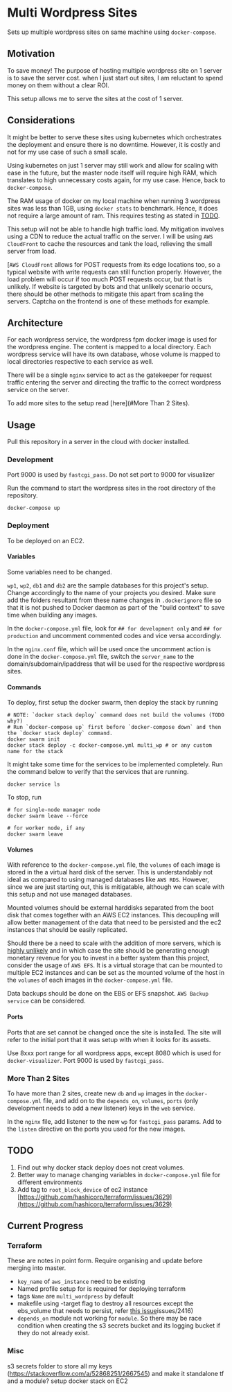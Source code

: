 # Multi Wordpress Sites

Sets up multiple wordpress sites on same machine using `docker-compose`.

## Motivation

To save money! The purpose of hosting multiple wordpress site on 1 server is to save the server cost. when I just start out sites, I am reluctant to spend money on them without a clear ROI.

This setup allows me to serve the sites at the cost of 1 server.

## Considerations

It might be better to serve these sites using kubernetes which orchestrates the deployment and ensure there is no downtime. However, it is costly and not for my use case of such a small scale.

Using kubernetes on just 1 server may still work and allow for scaling with ease in the future, but the master node itself will require high RAM, which translates to high unnecessary costs again, for my use case. Hence, back to `docker-compose`.

The RAM usage of docker on my local machine when running 3 wordpress sites was less than 1GB, using `docker stats` to benchmark. Hence, it does not require a large amount of ram. This requires testing as stated in [TODO](#TODO).

This setup will not be able to handle high traffic load. My mitigation involves using a CDN to reduce the actual traffic on the server. I will be using `AWS CloudFront` to cache the resources and tank the load, relieving the small server from load.

[`AWS CloudFront` allows for POST requests from its edge locations too, so a typical website with write requests can still function properly. However, the load problem will occur if too much POST requests occur, but that is unlikely. If website is targeted by bots and that unlikely scenario occurs, there should be other methods to mitigate this apart from scaling the servers. Captcha on the frontend is one of these methods for example.

## Architecture

For each wordpress service, the wordpress fpm docker image is used for the wordpress engine. The content is mapped to a local directory. Each wordpress service will have its own database, whose volume is mapped to local directories respective to each service as well.

There will be a single `nginx` service to act as the gatekeeper for request traffic entering the server and directing the traffic to the correct wordpress service on the server.

To add more sites to the setup read [here](#More Than 2 Sites).

## Usage

Pull this repository in a server in the cloud with docker installed.

### Development

Port 9000 is used by `fastcgi_pass`. Do not set port to 9000 for visualizer

Run the command to start the wordpress sites in the root directory of the repository.

```
docker-compose up
```

### Deployment

To be deployed on an EC2.

#### Variables

Some variables need to be changed.

`wp1`, `wp2`, `db1` and `db2` are the sample databases for this project's setup. Change accordingly to the name of your projects you desired. Make sure add the folders resultant from these name changes in `.dockerignore` file so that it is not pushed to Docker daemon as part of the "build context" to save time when building any images.

In the `docker-compose.yml` file, look for `## for development only` and `## for production` and uncomment commented codes and vice versa accordingly.

In the `nginx.conf` file, which will be used once the uncomment action is done in the `docker-compose.yml` file, switch the `server_name` to the domain/subdomain/ipaddress that will be used for the respective wordpress sites.

#### Commands

To deploy, first setup the docker swarm, then deploy the stack by running
```
# NOTE: `docker stack deploy` command does not build the volumes (TODO why?)
# Run `docker-compose up` first before `docker-compose down` and then the `docker stack deploy` command.
docker swarm init
docker stack deploy -c docker-compose.yml multi_wp # or any custom name for the stack
```

It might take some time for the services to be implemented completely. Run the command below to verify that the services that are running.
```
docker service ls
```

To stop, run
```
# for single-node manager node
docker swarm leave --force

# for worker node, if any
docker swarm leave
```

#### Volumes

With reference to the `docker-compose.yml` file, the `volumes` of each image is stored in the a virtual hard disk of the server. This is understandably not ideal as compared to using managed databases like `AWS RDS`. However, since we are just starting out, this is mitigatable, although we can scale with this setup and not use managed databases.

Mounted volumes should be external harddisks separated from the boot disk that comes together with an AWS EC2 instances. This decoupling will allow better management of the data that need to be persisted and the ec2 instances that should be easily replicated.

Should there be a need to scale with the addition of more servers, which is [highly unlikely](#Considerations) and in which case the site should be generating enough monetary revenue for you to invest in a better system than this project, consider the usage of `AWS EFS`. It is a virtual storage that can be mounted to multiple EC2 instances and can be set as the mounted volume of the host in the `volumes` of each images in the `docker-compose.yml` file.

Data backups should be done on the EBS or EFS snapshot. `AWS Backup service` can be considered.

#### Ports

Ports that are set cannot be changed once the site is installed. The site will refer to the initial port that it was setup with when it looks for its assets.

Use 8xxx port range for all wordpress apps, except 8080 which is used for `docker-visualizer`.
Port 9000 is used by `fastcgi_pass`.

### More Than 2 Sites

To have more than 2 sites, create new `db` and `wp` images in the `docker-compose.yml` file, and add on to the `depends_on`, `volumes`, `ports` (only development needs to add a new listener) keys in the `web` service.

In the `nginx` file, add listener to the new `wp` for `fastcgi_pass` params. Add to the `listen` directive on the ports you used for the new images.

## TODO

1. Find out why docker stack deploy does not creat volumes.
2. Better way to manage changing variables in `docker-compose.yml` file for different environments
3. Add tag to `root_block_device` of ec2 instance [https://github.com/hashicorp/terraform/issues/3629](https://github.com/hashicorp/terraform/issues/3629)


## Current Progress

### Terraform

These are notes in point form. Require organising and update before merging into master.

* `key_name` of `aws_instance` need to be existing
* Named profile setup for is required for deploying terraform
* tags `Name` are `multi_wordpress` by default
* makefile using -target flag to destroy all resources except the ebs_volume that needs to persist, refer [this issue](https://github.com/terraform-providers/terraform-provider-aws/)issues/2416)
* `depends_on` module not working for `module`. So there may be race condition when creating the s3 secrets bucket and its logging bucket if they do not already exist.

### Misc
s3 secrets folder to store all my keys (https://stackoverflow.com/a/52868251/2667545) and make it standalone tf and a module?
setup docker stack on EC2